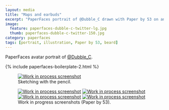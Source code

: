 ```yaml
---
layout: media
title: "Maps and earbuds"
excerpt: "PaperFaces portrait of @Dubble_C drawn with Paper by 53 on an iPad."
image: 
  feature: paperfaces-dubble-c-twitter-lg.jpg
  thumb: paperfaces-dubble-c-twitter-150.jpg
category: paperfaces
tags: [portrait, illustration, Paper by 53, beard]
---
```


PaperFaces avatar portrait of <a href="http://twitter.com/Dubble_C">@Dubble_C</a>.

{% include paperfaces-boilerplate-2.html %}

<figure>
	<a href="{{ site.url }}/images/paperfaces-dubble-c-process-1-lg.jpg"><img src="{{ site.url }}/images/paperfaces-dubble-c-process-1-750.jpg" alt="Work in process screenshot"></a>
	<figcaption>Sketching with the pencil.</figcaption>
</figure>

<figure class="half">
	<a href="{{ site.url }}/images/paperfaces-dubble-c-process-2-lg.jpg"><img src="{{ site.url }}/images/paperfaces-dubble-c-process-2-600.jpg" alt="Work in process screenshot"></a>
	<a href="{{ site.url }}/images/paperfaces-dubble-c-process-3-lg.jpg"><img src="{{ site.url }}/images/paperfaces-dubble-c-process-3-600.jpg" alt="Work in process screenshot"></a>
	<a href="{{ site.url }}/images/paperfaces-dubble-c-process-4-lg.jpg"><img src="{{ site.url }}/images/paperfaces-dubble-c-process-4-600.jpg" alt="Work in process screenshot"></a>
	<a href="{{ site.url }}/images/paperfaces-dubble-c-process-5-lg.jpg"><img src="{{ site.url }}/images/paperfaces-dubble-c-process-5-600.jpg" alt="Work in process screenshot"></a>
	<figcaption>Work in progress screenshots (Paper by 53).</figcaption>
</figure>